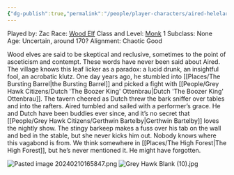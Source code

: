 ```yaml
---
{"dg-publish":true,"permalink":"/people/player-characters/aired-helelar/"}
---
```


Played by: Zac
Race: [Wood Elf](http://dnd5e.wikidot.com/lineage:elf)
Class and Level: [Monk](http://dnd5e.wikidot.com/monk) 1
Subclass: None
Age: Uncertain, around 170?
Alignment: Chaotic Good

Wood elves are said to be skeptical and reclusive, sometimes to the point of asceticism and contempt. These words have never been said about Aired. The village knows this leaf licker as a paradox: a lucid drunk, an insightful fool, an acrobatic klutz. One day years ago, he stumbled into [[Places/The Bursting Barrel\|the Bursting Barrel]] and picked a fight with [[People/Grey Hawk Citizens/Dutch 'The Boozer King' Ottenbrau\|Dutch 'The Boozer King' Ottenbrau]]. The tavern cheered as Dutch threw the bark sniffer over tables and into the rafters. Aired tumbled and sailed with a performer’s grace. He and Dutch have been buddies ever since, and it’s no secret that [[People/Grey Hawk Citizens/Gerthwin Bartelby\|Gerthwin Bartelby]] loves the nightly show. The stingy barkeep makes a fuss over his tab on the wall and bed in the stable, but she never kicks him out. Nobody knows where this vagabond is from. We think somewhere in [[Places/The High Forest\|The High Forest]], but he’s never mentioned it. He might have forgotten.

![Pasted image 20240210165847.png](/img/user/Z_Attachments/Pasted%20image%2020240210165847.png)
![Grey Hawk Blank (10).jpg](/img/user/Z_Attachments/Grey%20Hawk%20Blank%20(10).jpg)